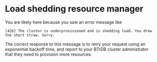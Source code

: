 # Load shedding resource manager

You are likely here because you saw an error message like

```
[426] The cluster is underprovisioned and is shedding load. You drew the short straw. Sorry.
```

The correct response to this message is to retry your request using an exponential backoff
time, and report to your BTrDB cluster administrator that they need to provision more resources.
